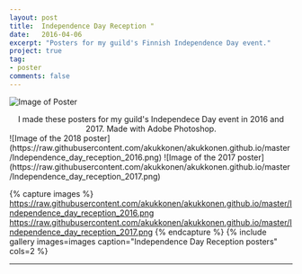 ```yaml
---
layout: post
title:  Independence Day Reception "
date:   2016-04-06
excerpt: "Posters for my guild's Finnish Independence Day event."
project: true
tag:
- poster 
comments: false
---
```

![Image of Poster](https://raw.githubusercontent.com/akukkonen/akukkonen.github.io/master/Independence_day_reception_2016.png)

<center>I made these posters for my guild's Independece Day event in 2016 and 2017. Made with Adobe Photoshop.</center>
![Image of the 2018 poster](https://raw.githubusercontent.com/akukkonen/akukkonen.github.io/master/Independence_day_reception_2016.png)
![Image of the 2017 poster](https://raw.githubusercontent.com/akukkonen/akukkonen.github.io/master/Independence_day_reception_2017.png)

{% capture images %}
	https://raw.githubusercontent.com/akukkonen/akukkonen.github.io/master/Independence_day_reception_2016.png
	https://raw.githubusercontent.com/akukkonen/akukkonen.github.io/master/Independence_day_reception_2017.png
{% endcapture %}
{% include gallery images=images caption="Independence Day Reception posters" cols=2 %}

---
